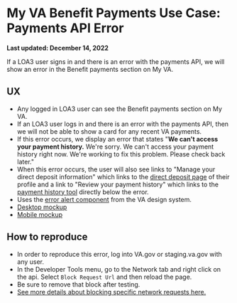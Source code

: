 # My VA Benefit Payments Use Case: Payments API Error
**Last updated: December 14, 2022**

If a LOA3 user signs in and there is an error with the payments API, we will show an error in the Benefit payments section on My VA.

## UX
* Any logged in LOA3 user can see the Benefit payments section on My VA.
* If an LOA3 user logs in and there is an error with the payments API, then we will not be able to show a card for any recent VA payments.
* If this error occurs, we display an error that states "**We can't access your payment history.** We're sorry. We can't access your payment history right now. We're working to fix this problem. Please check back later."
* When this error occurs, the user will also see links to "Manage your direct deposit information" which links to the [direct deposit page](https://www.va.gov/profile/direct-deposit) of their profile and a link to "Review your payment history" which links to the [payment history tool](https://www.va.gov/va-payment-history/payments) directly below the error.
* Uses the [error alert component](https://design.va.gov/storybook/?path=/docs/components-va-alert--error) from the VA design system.
* [Desktop mockup](https://www.sketch.com/s/9b0e6efc-423a-4354-9db3-ab2083d566c9/a/uuid/268A4DAB-EB9D-49B5-AA3F-FEDBDB797E4A)
* [Mobile mockup](https://www.sketch.com/s/9b0e6efc-423a-4354-9db3-ab2083d566c9/a/uuid/D56012A2-DBE1-49DD-A5D5-95D01ABB4DFA)

## How to reproduce
* In order to reproduce this error, log into VA.gov or staging.va.gov with any user.
* In the Developer Tools menu, go to the Network tab and right click on the api. Select `Block Request Url` and then reload the page.
* Be sure to remove that block after testing.
* [See more details about blocking specific network requests here.](https://github.com/department-of-veterans-affairs/va.gov-team-sensitive/blob/master/products/identity-personalization/profile/profile_errors.md#appendix-blocking-specific-network-requests)
